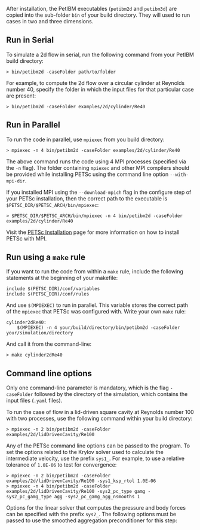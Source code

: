 After installation, the PetIBM executables (`petibm2d` and `petibm3d`) are copied into the sub-folder `bin` of your build directory. They will used to run cases in two and three dimensions.


## Run in Serial

To simulate a 2d flow in serial, run the following command from your PetIBM build directory:

    > bin/petibm2d -caseFolder path/to/folder

For example, to compute the 2d flow over a circular cylinder at Reynolds number 40, specify the folder in which the input files for that particular case are present:

    > bin/petibm2d -caseFolder examples/2d/cylinder/Re40


## Run in Parallel

To run the code in parallel, use `mpiexec` from you build directory:

    > mpiexec -n 4 bin/petibm2d -caseFolder examples/2d/cylinder/Re40

The above command runs the code using 4 MPI processes (specified via the `-n` flag). The folder containing `mpiexec` and other MPI compilers should be provided while installing PETSc using the command line option `--with-mpi-dir`.

If you installed MPI using the `--download-mpich` flag in the configure step of your PETSc installation, then the correct path to the executable is `$PETSC_DIR/$PETSC_ARCH/bin/mpiexec`:

    > $PETSC_DIR/$PETSC_ARCH/bin/mpiexec -n 4 bin/petibm2d -caseFolder examples/2d/cylinder/Re40

Visit the [PETSc Installation](http://www.mcs.anl.gov/petsc/documentation/installation.html#mpi) page for more information on how to install PETSc with MPI.


## Run using a `make` rule

If you want to run the code from within a `make` rule, include the following statements at the beginning of your makefile:

    include $(PETSC_DIR)/conf/variables
    include $(PETSC_DIR)/conf/rules

And use `$(MPIEXEC)` to run in parallel. This variable stores the correct path of the `mpiexec` that PETSc was configured with. Write your own `make` rule:

    cylinder2dRe40:
        $(MPIEXEC) -n 4 your/build/directory/bin/petibm2d -caseFolder your/simulation/directory

And call it from the command-line:

    > make cylinder2dRe40


## Command line options

Only one command-line parameter is mandatory, which is the flag `-caseFolder` followed by the directory of the simulation, which contains the input files (`.yaml` files).

To run the case of flow in a lid-driven square cavity at Reynolds number 100 with two processes, use the following command within your build directory:

    > mpiexec -n 2 bin/petibm2d -caseFolder examples/2d/lidDrivenCavity/Re100

Any of the PETSc command line options can be passed to the program. To set the options related to the Krylov solver used to calculate the intermediate velocity, use the prefix `sys1_`. For example, to use a relative tolerance of `1.0E-06` to test for convergence:

    > mpiexec -n 2 bin/petibm2d -caseFolder examples/2d/lidDrivenCavity/Re100 -sys1_ksp_rtol 1.0E-06
    > mpiexec -n 4 bin/petibm2d -caseFolder examples/2d/lidDrivenCavity/Re100 -sys2_pc_type gamg -sys2_pc_gamg_type agg -sys2_pc_gamg_agg_nsmooths 1

Options for the linear solver that computes the pressure and body forces can be specified with the prefix `sys2_`. The following options must be passed to use the smoothed aggregation preconditioner for this step:
